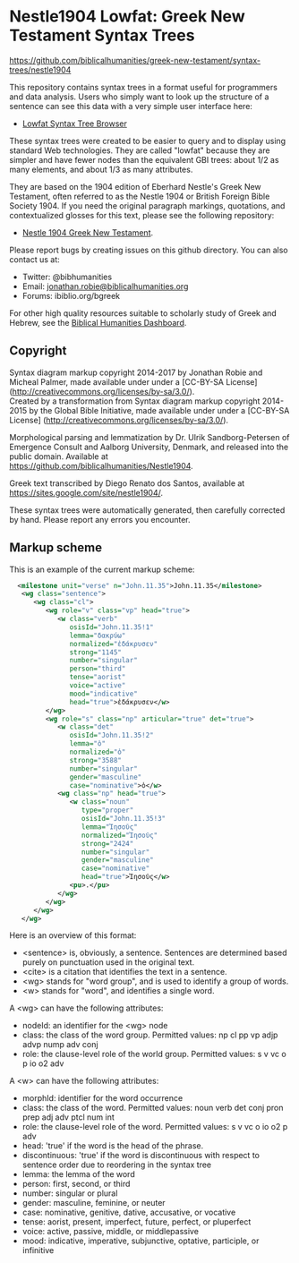 # Nestle1904 Lowfat: Greek New Testament Syntax Trees

https://github.com/biblicalhumanities/greek-new-testament/syntax-trees/nestle1904

This repository contains syntax trees in a format useful for programmers and data analysis.  Users who simply want to look up the structure of a sentence can see this data with a very simple user interface here:

- [Lowfat Syntax Tree Browser](http://ibiblio.org/bgreek/resources/syntax-trees/reader/)

These syntax trees were created to be easier to query and to display using standard Web technologies. They are called "lowfat" because they are simpler and have fewer nodes than the equivalent GBI trees: about 1/2 as many elements, and about 1/3 as many attributes.

They are based on the 1904 edition of Eberhard Nestle's Greek New Testament, often referred to as the Nestle 1904 or British Foreign Bible Society 1904.  If you need the original paragraph markings, quotations, and contextualized glosses for this text, please see the following repository: 

- [Nestle 1904 Greek New Testament](https://github.com/biblicalhumanities/nestle1904).

Please report bugs by creating issues on this github directory. You can also contact us at:

- Twitter: @bibhumanities
- Email: jonathan.robie@biblicalhumanities.org
- Forums: ibiblio.org/bgreek

For other high quality resources suitable to scholarly study of Greek and Hebrew, see the [Biblical Humanities Dashboard](http://biblicalhumanities.org/dashboard/).

## Copyright

Syntax diagram markup copyright 2014-2017 by Jonathan Robie and Micheal Palmer,  made available under under a
[CC-BY-SA License] (http://creativecommons.org/licenses/by-sa/3.0/).  
Created by a transformation from Syntax diagram markup copyright 2014-2015 by the Global Bible Initiative, made available under under a
[CC-BY-SA License] (http://creativecommons.org/licenses/by-sa/3.0/).  

Morphological parsing and lemmatization by Dr. Ulrik Sandborg-Petersen
of Emergence Consult and Aalborg University, Denmark, and released
into the public domain. Available at https://github.com/biblicalhumanities/Nestle1904.

Greek text transcribed by Diego Renato dos Santos, available at
https://sites.google.com/site/nestle1904/.

These syntax trees were automatically generated, then carefully corrected by hand.  Please report any errors you encounter.


## Markup scheme

This is an example of the current markup scheme:

```xml
  <milestone unit="verse" n="John.11.35">John.11.35</milestone>
   <wg class="sentence">
      <wg class="cl">
         <wg role="v" class="vp" head="true">
            <w class="verb"
               osisId="John.11.35!1"
               lemma="δακρύω"
               normalized="ἐδάκρυσεν"
               strong="1145"
               number="singular"
               person="third"
               tense="aorist"
               voice="active"
               mood="indicative"
               head="true">ἐδάκρυσεν</w>
         </wg>
         <wg role="s" class="np" articular="true" det="true">
            <w class="det"
               osisId="John.11.35!2"
               lemma="ὁ"
               normalized="ὁ"
               strong="3588"
               number="singular"
               gender="masculine"
               case="nominative">ὁ</w>
            <wg class="np" head="true">
               <w class="noun"
                  type="proper"
                  osisId="John.11.35!3"
                  lemma="Ἰησοῦς"
                  normalized="Ἰησοῦς"
                  strong="2424"
                  number="singular"
                  gender="masculine"
                  case="nominative"
                  head="true">Ἰησοῦς</w>
               <pu>.</pu>
            </wg>
         </wg>
      </wg>
   </wg>
```

Here is an overview of this format:

- &lt;sentence> is, obviously, a sentence. Sentences are determined based purely on punctuation used in the original text.
- &lt;cite> is a citation that identifies the text in a sentence.
- &lt;wg> stands for "word group", and is used to identify a group of words.
- &lt;w> stands for "word", and identifies a single word.

A &lt;wg> can have the following attributes:

- nodeId: an identifier for the &lt;wg> node
- class: the class of the word group. Permitted values: np cl pp vp adjp advp nump adv conj
- role: the clause-level role of the world group. Permitted values: s v vc o p io o2 adv

A &lt;w> can have the following attributes:

- morphId: identifier for the word occurrence
- class: the class of the word. Permitted values: noun verb det conj pron prep adj adv ptcl num int
- role: the clause-level role of the word. Permitted values: s v vc o  io o2 p adv
- head: 'true' if the word is the head of the phrase.
- discontinuous: 'true' if the word is discontinuous with respect to sentence order due to reordering in the syntax tree
- lemma: the lemma of the word
- person: first, second, or third
- number: singular or plural
- gender: masculine, feminine, or neuter
- case: nominative, genitive, dative, accusative, or vocative
- tense: aorist, present, imperfect, future, perfect, or pluperfect
- voice: active, passive, middle, or middlepassive
- mood: indicative, imperative, subjunctive, optative, participle, or infinitive
